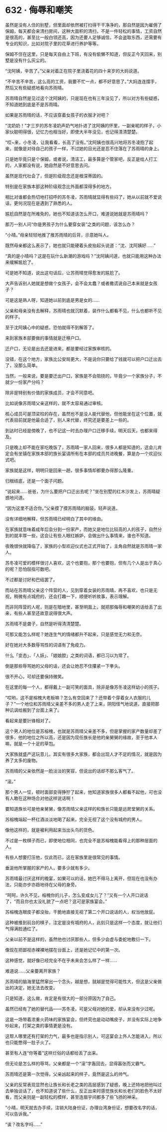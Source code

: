 # 632 · 侮辱和嘲笑

虽然是没有人住的别墅，但里面却依然被打扫得干干净净的，那自然是因为雇佣了保姆，每天都会来清扫房间，这种大面积的清扫，不是一件轻松的事情，工资自然是很高的，甚至比一般白领还高，因为还要人足够诚信，不会盗取东西，还需要有专业的知识，比如对院子里的花草进行养护等等。

保姆不住在这里，只是每天自由上下班，有没有偷懒不知道，但反正今天回来，别墅是没有什么灰尘的。

“沈阿姨，辛苦了。”父亲对着正在院子里浇着花的四十来岁的大妈说道。

“不辛苦不辛苦，这么高的工资，我要不忙一点，都不好意思了。”大妈连连摆手，然后又有些疑惑地看向苏雨晴。

苏雨晴自然是见过这个沈阿姨的，只是现在也有三年没见了，所以对方有些疑惑，不知道她到底是不是苏雨晴。

如果是苏雨晴的话，不应该穿着女孩子的衣服才对吧？

“沈奶奶！”才三岁的苏冬凌奶声奶气地扑进了沈阿姨的怀里，一副亲昵的样子，小家伙聪明得很，记忆力也相当好，即使大半年没见，也记得清清楚楚。

“哎~来，小冬凌，让我看看，长高了没有。”沈阿姨也很高兴地将苏冬凌抱了起来，就像是对待自己的孩子一样，不过她的目光还是忍不住落在了苏雨晴的身上。

只是她毕竟只是个保姆，或者说，清洁工，最多算是个管家吧，反正是给人打工的，人家都没有说，她自然是不好意思去问。

虽然是现代社会了，但是阶级观念还是根深蒂固的。

特别是在家族本部这种阶级观念比外面都深得多的地方。

相比对谁都会热切地打招呼的苏冬凌，苏雨晴就显得有些闷了，她从以前就不爱说话，更何况现在是遇到了熟悉的人。

尴尬自然是在所难免的，她也不知道该怎么开口，难道说她就是苏雨晴吗？

那万一别人问“你是男孩子为什么要穿女装”之类的问题，该怎么办？

“小晴。”母亲轻轻地推了推苏雨晴的后背，示意她叫人。

既然母亲都这么表示了，她也就只能硬着头皮抬起头说道：“沈、沈阿姨好……”

“真的是小晴吗？这是在玩什么新潮的游戏吗？”沈阿姨问道，也就只能用这种办法来缓解尴尬了。

可是她不知道，说出这句话后，让苏雨晴觉得愈发的尴尬了。

大声告诉别人她就是想做个女孩子，会不会太蠢？或者撒谎说自己本来就是女孩子？

可是这是熟人呀，知道她以前到底是男是女的……

父亲和母亲没有去解释，苏雨晴也就沉默着，装作什么都看不见，什么也都听不见的样子。

至于沈阿姨心中的疑惑，恐怕就得不到解答了。

来到家族本部要做的事情就是迁移户口。

迁户口，无论是出去还是进来，都是要经过家族审核的。

没错，在这个地方，家族比公安局更大，不是说你只要给了钱就可以把户口迁出去了，没那么简单。

当然，一般来说，要是要迁出户口，家族是不会阻挠的，毕竟少一个家族分子，不就少一份家产分吗？

除非是特别有价值的家族成员，才会不同意吧。

比如说像苏雨晴父亲这样的，就不太容易通过审核。

核心成员可是顶梁柱的存在，虽然也不是没人能代替他，但他能坐在这个位置，就代表目前就是他最合适了，别人来代替，终究还是要差上一些的。

到达时已经是傍晚了，也不记这一时去办理户口迁移手续，明天后天，也都来得及。

只是晚上却不能在家吃晚饭了，苏雨晴一家人回来，很多人都是知道的，这会儿肯定会有坐镇在家族本部的族长宴请所有在本部的成员共进晚餐，算是办一个欢迎仪式吧。

家族就是这样，明明只是回来一趟，很多事情却都要办得那么隆重。

归根结底，还是一个面子问题。

“说起来……爸爸，为什么要把户口迁出去呢？”坐在别墅的红木沙发上，苏雨晴疑惑地问道。

“因为这里不适合你。”父亲摸了摸苏雨晴的脑袋，轻声说道。

没有详细地解释，但苏雨晴已经明白了其中的缘由。

在家族就意味着成年后会分到一份家产，而她又是地位比较高的人的孩子，自然分到的就丰厚一些，这会让有些人眼红嫉妒，会做出什么事情来，谁也不知道。

夜晚很快就降临了，家族的小型欢迎仪式也正式开始了，主角自然就是苏雨晴一家人。

苏冬凌可爱的模样很讨人喜欢，这个也要抱，那个也要抱，但有几个人是出于真心的呢？恐怕屈指可数吧。

不过都是讨好和巴结罢了。

而站在苏雨晴父亲这个阵营的人，见到穿着女装的苏雨晴，再不喜欢，也只是无视，稍微有点城府的，还会打趣一下，顺便听听故事，表示理解。

而非同阵营的人呢，则是在暗地里，甚至明面上，就把那侮辱和嘲笑的话给丢了出来，有些人甚至还故意说得很大声。

苏雨晴不是聋子，自然是听得清清楚楚。

可那又能怎么样呢？她连生气的情绪都升不起来，只是感觉无力和无奈。

好在她对大多数辱骂性的词语有了免疫力。

什么「变态」、「人妖」、「娘娘腔」之类的词语，都已习以为常了。

倒是那些辱骂她的父母的话，还会让她忍不住攥紧一下拳头。

很不开心，可却还要保持微笑。

在这里的每一个人，都得戴上一副可笑的面具，除非是像苏冬凌这样幼小的孩子。

“哎哟，这不是榕槐大老板嘛？怎么有空回来了？还带着个穿着女人衣服的儿子？”一个地位和苏雨晴父亲差不多的男人走了上来，阴阳怪气地说道，直接把那种讥讽给搬到了台面上来了。

看起来是要针锋相对了。

这个男人的地位是苏榕槐，也就是苏雨晴父亲差不多，但是掌握的家产数量却差了很多，他的地位之所以高，还是因为现任族长是他的亲舅舅的缘故，至于他本人嘛，就是一个十足的草包。

大家族就盛产这玩意儿，其实有很多大家族，都会出现人才不足的情况，就是因为养了太多的废物。

苏雨晴的父亲依然是一脸淡淡的笑容，但说出的话却不那么客气了。

“滚。”

那个男人一怔，顿时面部变得狰狞了起来，他知道家族很多人都看不起他，可也没有人敢在这种场合对他这样说话啊！

要知道族长可是他亲舅舅，像苏雨晴父亲这样的和族长只能是远房堂舅的关系。

苏榕槐端起一杯红酒淡淡地喝了起来，完全无视了这个没有城府的男人。

像他这样的，就是被利用起来当出头鸟的货色。

不过是一枚棋子而已，即使地位相同，也完全不是苏榕槐能看得上的那种层面的人。

有些人想要打压他，仅此而已，这在家族里是很常见的事情。

垂涎他所掌握的家产的人，要多少就有多少。

苏雨晴最讨厌这样的晚宴，如果可以的话，她巴不得马上离开，但现在也没有办法，只能亦步亦趋地待在父母的身旁。

“呵呵，许久不见，榕槐你的儿子，怎么变成女儿了？”又有一个人开口说话了，“而且你也太没礼貌了一点吧？这可是家族宴会。”

苏榕槐连眼皮子都没抬，干脆地直接无视了第二个开口说话的人，权当他放屁。

这种被推到前台的棋子，注定是没有城府的人，此刻只是这样一个态度，就让他们气得满脸通红了。

父亲以前不是这样的，虽然他也讨厌那些人，但多少会虚与委蛇地敷衍一下。

像现在把鄙视赤裸裸地摆在台面上，还是她记忆中的第一次。

这种感觉，就好像已经完全不在乎未来会怎么样了一样……

难道说……父亲要离开家族？

苏雨晴的脑海里猛然窜出一个念头，越是想，就越是觉得可能性大，但这是父亲做出的决定，她无法去改变。

只是知道，这么做，肯定是有很大的一部分原因为了自己。

虽然已经有了她的替代品——苏冬凌，可是父母对她的爱，却从来没有少过呢。

这是一场带着浓重火药味的家族宴会，但终究也是动动嘴皮子，并没有实际上地争吵起来，打架之类的事情更是没有。

这帮人哪里还有打架的力气，最多也是指示别人，可这宴会上外人怎能进入，所以也只能憋得一肚子火了。

甚至有人连“你等着”这样烂俗的话都给丢了出来。

但无论是怎么样的辱骂，父亲都是一个“滚”字轰回去，显得嚣张而又霸气。

苏雨晴还是第一次觉得，父亲凶起来的样子，竟然是这么的帅气。

父亲的反常表现显然也让族长和长老之类的高层感到了疑惑，晚上还特地把他叫过去单独谈话了，也不知道说了些什么，反正出来时感觉族长和长老们的脸色不太好看，而父亲则是一副轻松的模样，甚至连眉宇间都多了些飞扬的神采。

“小晴，明天就去办手续，注销大陆身份证，办理台湾身份证，想要改名字的话，可以告诉我。”

“诶？改名字吗……”
